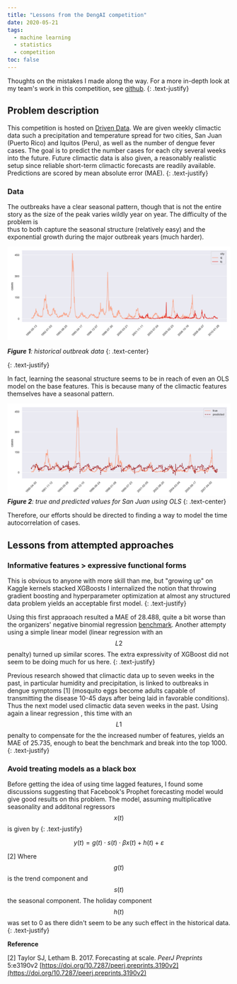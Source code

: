 ```yaml
---
title: "Lessons from the DengAI competition"
date: 2020-05-21
tags:
  - machine learning
  - statistics
  - competition
toc: false
---
```



Thoughts on the mistakes I made along the way. For a more in-depth look at
my team's work in this competition, see [github](https://github.com/datascienceslugs/dss-diseasespread).
{: .text-justify}

## Problem description

This competition is hosted on 
[Driven Data](https://www.drivendata.org/competitions/44/dengai-predicting-disease-spread/). 
We are given weekly climactic data such a precipitation and temperature spread for two cities, 
San Juan (Puerto Rico) and Iquitos (Peru), as well as the number of dengue fever cases. 
The goal is to predict the number cases for each city several weeks into the future.
Future climactic data is also given, a reasonably realistic setup since reliable short-term
climactic forecasts are readily available. Predictions are scored by mean absolute error (MAE).
{: .text-justify}

### Data

The outbreaks have a clear seasonal pattern, though that is not the entire story as
 the size of the peak varies wildly year on year. The difficulty of the problem is  
thus to both capture the seasonal structure (relatively easy) and the exponential 
 growth during the major outbreak years
(much harder).

![historical cases](../assets/posts/denguai/historical_cases.png)

***Figure 1**: historical outbreak data*
{: .text-center}


{: .text-justify}

In fact, learning the seasonal structure seems to be in reach of even an OLS model
on the base features. This is because many of the climactic features themselves
have a seasonal pattern.

![ols prediction](../assets/posts/denguai/ols_pred.png)
***Figure 2**: true and predicted values for San Juan using OLS*
{: .text-center}


Therefore, our efforts should be directed to finding a way to model the time 
autocorrelation of cases.

## Lessons from attempted approaches

### Informative features > expressive functional forms

This is obvious to anyone with more skill than me, but "growing up" on Kaggle kernels stacked 
XGBoosts I internalized the notion that throwing gradient boosting and hyperparameter optimization 
at almost any structured data problem yields an acceptable first model.
{: .text-justify}

Using this first appraoach resulted a MAE of 28.488, quite a bit worse than the organizers' negative 
binomial regression [benchmark](https://www.drivendata.co/blog/dengue-benchmark/). 
Another attempty using a simple linear model (linear regression with an $$L2$$ penalty) turned up
 similar scores. The extra expressivity of XGBoost did not seem to be doing much for us here. 
{: .text-justify}

Previous research showed that climactic data up to seven weeks in the past, in particular humidity 
and precipitation, is linked to outbreaks in dengue symptoms [1] (mosquito eggs become adults 
capable of transmitting the disease 10-45 days after being laid in favorable conditions).
Thus the next model used climactic data seven weeks in the past. Using again a linear regression
, this time with an $$L1$$ penalty to compensate for the the increased number of features, yields
an MAE of 25.735, enough to beat the benchmark and break into the top 1000.
{: .text-justify}


### Avoid treating models as a black box

Before getting the idea of using time lagged features, I found some discussions suggesting that Facebook's Prophet forecasting  model would give good results on this problem.
The model, assuming multiplicative seasonality and additonal regressors $$x(t)$$ is given by
{: .text-justify}

$$y(t) = g(t) \cdot s(t) \cdot \beta x(t) + h(t) + \varepsilon$$ 

[2] Where $$g(t)$$ is the trend component and $$s(t)$$ the seasonal component. The holiday 
component $$h(t)$$ was set to 0 as there didn't seem to be any such effect in the historical data.
{: .text-justify}

**Reference**

[2] Taylor SJ, Letham B. 2017. Forecasting at scale. *PeerJ Preprints* 5:e3190v2 [https://doi.org/10.7287/peerj.preprints.3190v2](https://doi.org/10.7287/peerj.preprints.3190v2)

